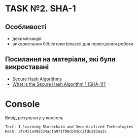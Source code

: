 # TASK №2. SHA-1

## Особливості
- декомпозиція
- використання бібліотеки binascii для полегшення роботи

## Посилання на матеріали, які були викроставані
- <a href="https://brilliant.org/wiki/secure-hashing-algorithms/">Secure Hash Algorithms</a>
- <a href="https://justcryptography.com/sha-1/">What is the Secure Hash Algorithm 1 (SHA-1)?</a>
# Console
Вивід результату у консоль
~~~ bash
Text: I learning Blockchain and Decentralized Technologies 
Hash: 3fc451a492334adfa971f98cb9dcc2fdc283aa2c
~~~
